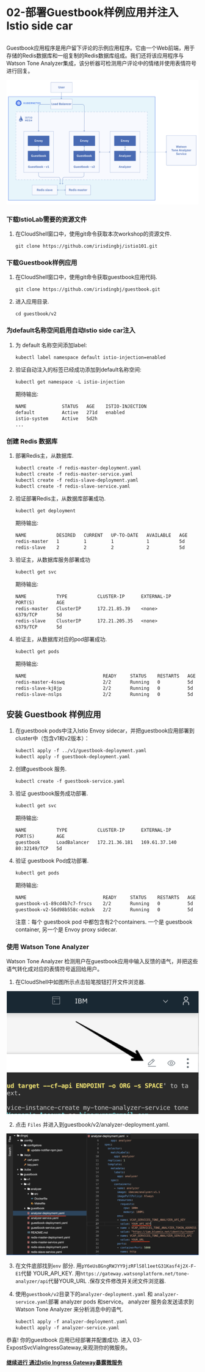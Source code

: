 # 02-部署Guestbook样例应用并注入Istio side car


## 
Guestbook应用程序是用户留下评论的示例应用程序。它由一个Web前端，用于存储的Redis数据库和一组复制的Redis数据库组成。我们还将该应用程序与Watson Tone Analyzer集成，该分析器可检测用户评论中的情绪并使用表情符号进行回复。

![](https://github.com/irisdingbj/IstioLab/raw/master/images/guestbook-intro.png)

### 下载IstioLab需要的资源文件
1. 在CloudShell窗口中，使用git命令获取本次workshop的资源文件.

    ```shell
    git clone https://github.com/irisdingbj/istio101.git
    ``` 

### 下载Guestbook样例应用

1. 在CloudShell窗口中，使用git命令获取guestbook应用代码.

    ```shell
    git clone https://github.com/irisdingbj/guestbook.git
    ```

2. 进入应用目录.

    ```shell
    cd guestbook/v2
    ```

### 为default名称空间启用自动Istio side car注入


1. 为 default 名称空间添加label:
    
    ``` shell
    kubectl label namespace default istio-injection=enabled
    ```
    
2. 验证自动注入的标签已经成功添加到default名称空间:
    
    ``` shell
    kubectl get namespace -L istio-injection
    ```
    
    期待输出:
    ``` shell
    NAME             STATUS   AGE    ISTIO-INJECTION
    default          Active   271d   enabled
    istio-system     Active   5d2h
    ...
    ```

### 创建 Redis 数据库


1. 部署Redis主，从数据库.

    ``` shell
    kubectl create -f redis-master-deployment.yaml
    kubectl create -f redis-master-service.yaml
    kubectl create -f redis-slave-deployment.yaml
    kubectl create -f redis-slave-service.yaml
    ```

2. 验证部署Redis主，从数据库部署成功.

    ```shell
    kubectl get deployment
    ```
    期待输出:
    ```shell
    NAME           DESIRED   CURRENT   UP-TO-DATE   AVAILABLE   AGE
    redis-master   1         1         1            1           5d
    redis-slave    2         2         2            2           5d
    ```

3. 验证主，从数据库服务部署成功

    ```shell
    kubectl get svc
    ```
    期待输出:
    ```shell
    NAME           TYPE           CLUSTER-IP      EXTERNAL-IP     PORT(S)        AGE
    redis-master   ClusterIP      172.21.85.39    <none>          6379/TCP       5d
    redis-slave    ClusterIP      172.21.205.35   <none>          6379/TCP       5d
    ```

4. 验证主，从数据库对应的pod部署成功.

    ```shell
    kubectl get pods
    ```
    期待输出:
    ```shell
    NAME                            READY     STATUS    RESTARTS   AGE
    redis-master-4sswq              2/2       Running   0          5d
    redis-slave-kj8jp               2/2       Running   0          5d
    redis-slave-nslps               2/2       Running   0          5d
    ```

## 安装 Guestbook 样例应用

1. 在guestbook pods中注入Istio Envoy sidecar，并把guestbook应用部署到cluster中（包含v1和v2版本）： 

    ```shell
    kubectl apply -f ../v1/guestbook-deployment.yaml
    kubectl apply -f guestbook-deployment.yaml
    ```


2. 创建guestbook 服务.

    ```shell
    kubectl create -f guestbook-service.yaml
    ```

3. 验证 guestbook服务成功部署.

    ```shell
    kubectl get svc
    ```
    期待输出:
    ```shell
    NAME           TYPE           CLUSTER-IP      EXTERNAL-IP     PORT(S)        AGE
    guestbook      LoadBalancer   172.21.36.181   169.61.37.140   80:32149/TCP   5d
    ```

4. 验证 guestbook Pod成功部署.

    ```shell
    kubectl get pods
    ```
    期待输出:
    ```shell
    NAME                            READY     STATUS    RESTARTS   AGE
    guestbook-v1-89cd4b7c7-frscs    2/2       Running   0          5d
    guestbook-v2-56d98b558c-mzbxk   2/2       Running   0          5d
    ```

    注意：每个 guestbook pod 中都包含有2个containers. 一个是 guestbook container, 另一个是 Envoy proxy sidecar.

### 使用 Watson Tone Analyzer
Watson Tone Analyzer 检测用户在guestbook应用中输入反馈的语气，并把这些语气转化成对应的表情符号返回给用户。

1. 在CloudShell中如图所示点击铅笔按钮打开文件浏览器.

![](https://github.com/irisdingbj/IstioLab/raw/master/images/Find-analyzer-deployment.png)

2. 点击 `Files` 并进入到guestbook/v2/analyzer-deployment.yaml.

![](https://github.com/irisdingbj/IstioLab/raw/master/images/edit-analyzer-deployment.png)

3. 在文件底部找到`env` 部分. 用`pY6eUsBGngRWJYY9jzRFlS8l1eetG31Kasf4j2X-F-E1`代替 YOUR_API_KEY. 用`https://gateway.watsonplatform.net/tone-analyzer/api`代替YOUR_URL .保存文件修改并关闭文件浏览器.


4. 使用`guestbook/v2`目录下的`analyzer-deployment.yaml` 和 `analyzer-service.yaml`部署 analyzer pods 和service。 analyzer 服务会发送请求到 Watson Tone Analyzer 来分析消息中的语气.

    ```shell
    kubectl apply -f analyzer-deployment.yaml
    kubectl apply -f analyzer-service.yaml
    ```

恭喜! 你的guestbook 应用已经部署并配置成功. 进入 03-ExpostSvcViaIngressGateway,来观测你的微服务。

#### [继续进行 通过Istio Ingress Gateway暴露微服务](../03-ExpostSvcViaIngressGateway/README.md)
